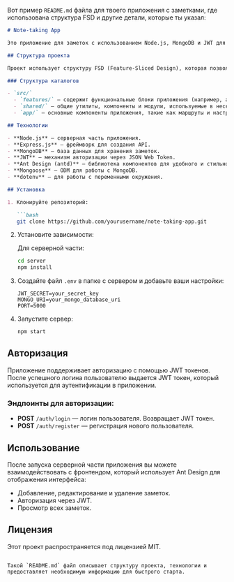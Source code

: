 Вот пример `README.md` файла для твоего приложения с заметками, где использована структура FSD и другие детали, которые ты указал:

````markdown
# Note-taking App

Это приложение для заметок с использованием Node.js, MongoDB и JWT для авторизации. Приложение организовано по структуре FSD (Feature-Sliced Design), что позволяет легко расширять и масштабировать проект. Для дизайна использован компонентный фреймворк Ant Design (antd), который помогает создать приятный и удобный интерфейс.

## Структура проекта

Проект использует структуру FSD (Feature-Sliced Design), которая позволяет организовать код вокруг функций, а не только по типам файлов. Это улучшает поддержку и развитие приложения, делает код более читаемым и удобным для работы в команде.

### Структура каталогов

- `src/`
  - `features/` — содержит функциональные блоки приложения (например, авторизация, создание и редактирование заметок).
  - `shared/` — общие утилиты, компоненты и модули, используемые в нескольких местах приложения (например, компоненты UI из antd, API).
  - `app/` — основные компоненты приложения, такие как маршруты и настройка состояния.

## Технологии

- **Node.js** — серверная часть приложения.
- **Express.js** — фреймворк для создания API.
- **MongoDB** — база данных для хранения заметок.
- **JWT** — механизм авторизации через JSON Web Token.
- **Ant Design (antd)** — библиотека компонентов для удобного и стильного интерфейса.
- **Mongoose** — ODM для работы с MongoDB.
- **dotenv** — для работы с переменными окружения.

## Установка

1. Клонируйте репозиторий:

   ```bash
   git clone https://github.com/yourusername/note-taking-app.git
````

2. Установите зависимости:

   Для серверной части:

   ```bash
   cd server
   npm install
   ```

3. Создайте файл `.env` в папке с сервером и добавьте ваши настройки:

   ```env
   JWT_SECRET=your_secret_key
   MONGO_URI=your_mongo_database_uri
   PORT=5000
   ```

4. Запустите сервер:

   ```bash
   npm start
   ```

## Авторизация

Приложение поддерживает авторизацию с помощью JWT токенов. После успешного логина пользователю выдается JWT токен, который используется для аутентификации в приложении.

### Эндпоинты для авторизации:

* **POST** `/auth/login` — логин пользователя. Возвращает JWT токен.
* **POST** `/auth/register` — регистрация нового пользователя.

## Использование

После запуска серверной части приложения вы можете взаимодействовать с фронтендом, который использует Ant Design для отображения интерфейса:

* Добавление, редактирование и удаление заметок.
* Авторизация через JWT.
* Просмотр всех заметок.

## Лицензия

Этот проект распространяется под лицензией MIT.

```

Такой `README.md` файл описывает структуру проекта, технологии и предоставляет необходимую информацию для быстрого старта.
```

